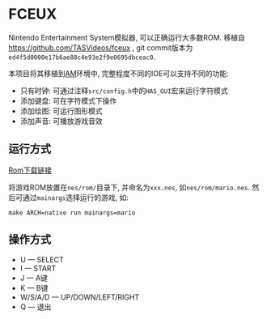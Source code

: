 # FCEUX

Nintendo Entertainment System模拟器, 可以正确运行大多数ROM.
移植自 https://github.com/TASVideos/fceux ,
git commit版本为`ed4f5d0000e17b6ae88c4e93e2f9e0695dbceac0`.

本项目将其移植到[AM](https://github.com/NJU-ProjectN/abstract-machine)环境中,
完整程度不同的IOE可以支持不同的功能:
* 只有时钟: 可通过注释`src/config.h`中的`HAS_GUI`宏来运行字符模式
* 添加键盘: 可在字符模式下操作
* 添加绘图: 可运行图形模式
* 添加声音: 可播放游戏音效

## 运行方式

[Rom下载链接](https://box.nju.edu.cn/f/3e56938d9d8140a7bb75/?dl=1)

将游戏ROM放置在`nes/rom/`目录下, 并命名为`xxx.nes`, 如`nes/rom/mario.nes`.
然后可通过`mainargs`选择运行的游戏, 如:
```
make ARCH=native run mainargs=mario
```

## 操作方式

* U — SELECT
* I — START
* J — A键
* K — B键
* W/S/A/D — UP/DOWN/LEFT/RIGHT
* Q — 退出
